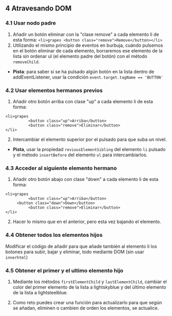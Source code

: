 ## 4 Atravesando DOM

### 4.1 Usar nodo padre

1. Añadir un botón eliminar con la "clase remove" a cada elemento li de esta forma: 
``<li>grapes <button class="remove">Remove</button></li>``
2. Utilizando el mismo principio de eventos en burbuja, cuándo pulsemos en el botón eliminar de cada elemento, borraremos ese elemento de la lista sin ordenar ul (el elemento padre del botón) con el método ``removeChild``. 
- **Pista**: para saber si se ha pulsado algún botón en la lista dentro de addEventListener, usar la condición ``event.target.tagName == 'BUTTON'``

### 4.2 Usar elementos hermanos previos

1. Añadir otro botón arriba con clase "up" a cada elemento li de esta forma:   
```
<li>grapes 
          <button class="up">Arriba</button>          
          <button class="remove">Eliminar</button>
</li>
```
2. Intercambiar el elemento superior por el pulsado para que suba un nivel. 

- **Pista**, usar la propiedad ``reviousElementSibling`` del elemento ``li`` pulsado y el método ``insertBefore`` del elemento ``ul`` para intercambiarlos.

### 4.3 Acceder al siguiente elemento hermano

1. Añadir otro botón abajo con clase "down" a cada elemento li de esta forma:   
```
<li>grapes 
          <button class="up">Arriba</button>   
     <button class="down">Down</button>            
          <button class="remove">Eliminar</button>
</li>
```
2. Hacer lo mismo que en el anterior, pero esta vez bajando el elemento.

### 4.4 Obtener todos los elementos hijos

Modificar el código de añadir para que añade también al elemento li los botones para subir, bajar y eliminar, todo mediante DOM (sin usar ``innerhtml``)

### 4.5 Obtener el primer y el ultimo elemento hijo

1. Mediante los métodos ``firstElementChild`` y ``lastElementChild``, cambiar el color del primer elemento de la lista a lightskyblue y del último elemento de la lista a lightsteelblue.

2. Como reto puedes crear una función para actualizarlo para que según se añadan, eliminen o cambien de orden los elementos, se actualice.

